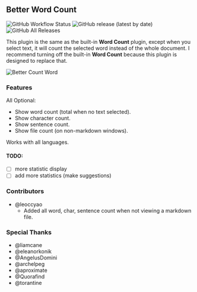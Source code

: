 ## Better Word Count

![GitHub Workflow Status](https://img.shields.io/github/workflow/status/lukeleppan/better-word-count/Build%20Release?logo=github&style=for-the-badge) ![GitHub release (latest by date)](https://img.shields.io/github/v/release/lukeleppan/better-word-count?style=for-the-badge) ![GitHub All Releases](https://img.shields.io/github/downloads/lukeleppan/better-word-count/total?style=for-the-badge)

This plugin is the same as the built-in **Word Count** plugin, except when you select text, it will count the selected word instead of the whole document. I recommend turning off the built-in **Word Count** because this plugin is designed to replace that.

![Better Count Word](https://raw.githubusercontent.com/lukeleppan/better-word-count/master/assets/better-word-count.gif)

### Features

All Optional:

- Show word count (total when no text selected).
- Show character count.
- Show sentence count.
- Show file count (on non-markdown windows).

Works with all languages.

#### TODO:

- [ ] more statistic display
- [ ] add more statistics (make suggestions)

### Contributors

- @leoccyao
  - Added all word, char, sentence count when not viewing a markdown file.

### Special Thanks

- @liamcane
- @eleanorkonik
- @AngelusDomini
- @archelpeg
- @aproximate
- @Quorafind
- @torantine
